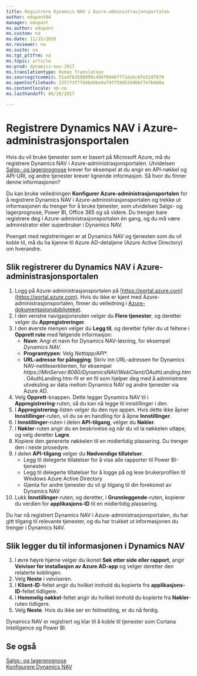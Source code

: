 ```yaml
---
title: Registrere Dynamics NAV i Azure-administrasjonsportalen
author: edupont04
manager: edupont
ms.author: edupont
ms.custom: na
ms.date: 11/15/2016
ms.reviewer: na
ms.suite: na
ms.tgt_pltfrm: na
ms.topic: article
ms-prod: dynamics-nav-2017
ms.translationtype: Human Translation
ms.sourcegitcommit: 51adfb3588099c496f0946ff71da5c6fe518f070
ms.openlocfilehash: 225773f7f686dd6e9a79f759d520d66f7e7b9d0a
ms.contentlocale: nb-no
ms.lasthandoff: 06/26/2017

---
```

# <a name="how-to-register-dynamics-nav-in-the-azure-management-portal"></a>Registrere Dynamics NAV i Azure-administrasjonsportalen
Hvis du vil bruke tjenester som er basert på Microsoft Azure, må du registrere Dynamics NAV i Azure-administrasjonsportalen. Utvidelsen [Salgs- og lagerprognose](ui-extensions-sales-forecast.md) krever for eksempel at du angir en API-nøkkel og API-URI, og andre tjenester krever lignende informasjon. Så hvor du finner denne informasjonen?

Du kan bruke veiledningen **Konfigurer Azure-administrasjonsportalen** for å registrere Dynamics NAV i Azure-administrasjonsportalen og trekke ut informasjonen du trenger for å bruke tjenester, som utvidelsen Salgs- og lagerprognose, Power BI, Office 365 og så videre. Du trenger bare registrere deg i Azure-administrasjonsportalen én gang, og du må være administrator eller superbruker i Dynamics NAV.

Poenget med registreringen er at Dynamics NAV og tjenesten som du vil koble til, må du ha kjenne til Azure AD-detaljene (Azure Active Directory) om hverandre.

## <a name="to-register-dynamics-nav-in-the-azure-management-portal"></a>Slik registrerer du Dynamics NAV i Azure-administrasjonsportalen
1. Logg på Azure-administrasjonsportalen på [https://portal.azure.com](https://portal.azure.com).
    Hvis du ikke er kjent med Azure-administrasjonsportalen, finner du veiledning i [Azure-dokumentasjonsbiblioteket](https://azure.microsoft.com/en-us/documentation/articles).
2. I den venstre navigasjonsruten velger du **Flere tjenester**, og deretter velger du **Appregistreringer**.
3. I den øverste menyen velger du **Legg til**, og deretter fyller du ut feltene i **Opprett rute** med følgende informasjon:
    - **Navn**: Angi et navn for Dynamics NAV-løsning, for eksempel *Dynamics NAV*.
    - **Programtypen**: Velg **Nettapp*/API**.
    - **URL-adresse for pålogging**: Skriv inn URL-adressen for Dynamics NAV-nettleserklienten, for eksempel *https://MinServer:8080/DynamicsNAV/WebClient/OAuthLanding.htm*.
        OAuthLanding.htm-fil er en fil som hjelper deg med å administrere utveksling av data mellom Dynamics NAV og andre tjenester via Azure AD.
4. Velg **Opprett**-knappen.
    Dette legger Dynamics NAV til i **Appregistrering**-ruten, så du kan nå legge til innstillinger i den.
5. I **Appregistrering**-listen velger du den nye appen. Hvis dette ikke åpner **Innstillinger**-ruten, vil du se en handling for å åpne **Innstillinger**.
6. I **Innstillinger**-ruten i delen **API-tilgang**, velger du **Nøkler**.
7. I **Nøkler**-ruten angir du en beskrivelse og når du vil la nøkkelen utløpe, og velg deretter **Lagre**.
8. Kopiere den genererte nøkkelen til en midlertidig plassering. Du trenger den i neste prosedyre.
9. I delen **API-tilgang** velger du **Nødvendige tillatelser**.
    - Legg til delegerte tillatelser for å vise alle rapporter til Power BI-tjenesten
    - Legg til delegerte tillatelser for å logge på og lese brukerprofilen til Windows Azure Active Directory
    - Gjenta for andre tjenester du vil gi tilgang til din forekomst av Dynamics NAV
10. Lukk **Innstillinger**-ruten, og deretter, i **Grunnleggende**-ruten, kopierer du verdien for **applikasjons-ID** til en midlertidig plassering.

Du har nå registrert Dynamics NAV i Azure-administrasjonsportalen, du har gitt tilgang til relevante tjenester, og du har trukket ut informasjonen du trenger i Dynamics NAV.  

## <a name="to-add-the-information-to-dynamics-nav"></a>Slik legger du til informasjonen i Dynamics NAV
1. I øvre høyre hjørne velger du ikonet **Søk etter side eller rapport**, angir **Veiviser for installasjon av Azure AD-app** og velger deretter den relaterte koblingen.
2. Velg **Neste** i veiviseren.
3. I **Klient-ID**-feltet angir du hvilket innhold du kopierte fra **applikasjons-ID**-feltet tidligere.
4. I **Hemmelig nøkkel**-feltet angir du hvilket innhold du kopierte fra **Nøkler**-ruten tidligere.
5. Velg **Neste**. Hvis du ikke ser en feilmelding, er du nå ferdig.

Dynamics NAV er registrert og klar til å koble til tjenester som Cortana Intelligence og Power BI.

## <a name="see-also"></a>Se også
[Salgs- og lagerprognose](ui-extensions-sales-forecast.md)  
[Konfigurere Dynamics NAV](setup.md)  

